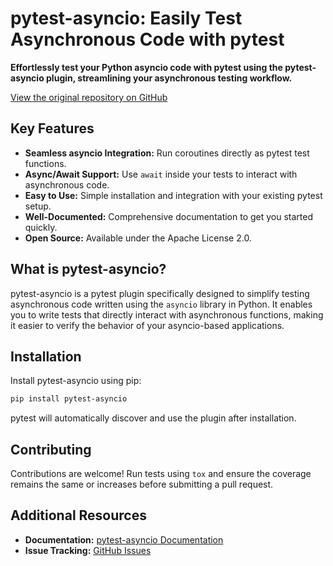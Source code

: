 # pytest-asyncio: Easily Test Asynchronous Code with pytest

**Effortlessly test your Python asyncio code with pytest using the pytest-asyncio plugin, streamlining your asynchronous testing workflow.**

[View the original repository on GitHub](https://github.com/pytest-dev/pytest-asyncio)

## Key Features

*   **Seamless asyncio Integration:** Run coroutines directly as pytest test functions.
*   **Async/Await Support:**  Use `await` inside your tests to interact with asynchronous code.
*   **Easy to Use:** Simple installation and integration with your existing pytest setup.
*   **Well-Documented:** Comprehensive documentation to get you started quickly.
*   **Open Source:**  Available under the Apache License 2.0.

## What is pytest-asyncio?

pytest-asyncio is a pytest plugin specifically designed to simplify testing asynchronous code written using the `asyncio` library in Python. It enables you to write tests that directly interact with asynchronous functions, making it easier to verify the behavior of your asyncio-based applications.

## Installation

Install pytest-asyncio using pip:

```bash
pip install pytest-asyncio
```

pytest will automatically discover and use the plugin after installation.

## Contributing

Contributions are welcome! Run tests using `tox` and ensure the coverage remains the same or increases before submitting a pull request.

## Additional Resources

*   **Documentation:** [pytest-asyncio Documentation](https://pytest-asyncio.readthedocs.io/en/latest/)
*   **Issue Tracking:** [GitHub Issues](https://github.com/pytest-dev/pytest-asyncio/issues)